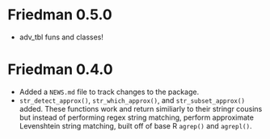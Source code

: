 # Friedman 0.5.0

* adv_tbl funs and classes!

# Friedman 0.4.0

* Added a `NEWS.md` file to track changes to the package.
* `str_detect_approx()`, `str_which_approx()`, and `str_subset_approx()` added. 
These functions work and return similiarly to their stringr cousins but instead 
of performing regex string matching, perform approximate Levenshtein string 
matching, built off of base R `agrep()` and `agrepl()`. 
